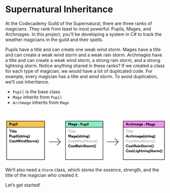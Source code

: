 # Supernatural Inheritance
At the Codecademy Guild of the Supernatural, there are three ranks of magicians. They rank from least to most powerful: Pupils, Mages, and Archmages. In this project, you’ll be developing a system in C# to track the weather magicians in the guild and their spells.

Pupils have a title and can create one weak wind storm.
Mages have a title and can create a weak wind storm and a weak rain storm.
Archmages have a title and can create a weak wind storm, a strong rain storm, and a strong lightning storm.
Notice anything shared in these ranks? If we created a class for each type of magician, we would have a lot of duplicated code. For example, every magician has a title and wind storm. To avoid duplication, we’ll use inheritance.

- ```Pupil``` is the base class
- ```Mage``` inherits from ```Pupil```
- ```Archmage``` inherits from ```Mage```

<br>


![image](diagram.png) 

We’ll also need a ```Storm``` class, which stores the essence, strength, and the title of the magician who created it.

Let’s get started!